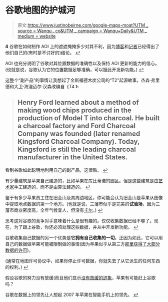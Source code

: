 # 谷歌地图的护城河

> 原文:[https://www.justinobeirne.com/google-maps-moat?UTM _ source = Wanqu . co&UTM _ campaign = Wanqu+Daily&UTM _ medium = website](https://www.justinobeirne.com/google-maps-moat?utm_source=wanqu.co&utm_campaign=Wanqu+Daily&utm_medium=website)

**4** 谷歌在如何制作 AOI 上的遮遮掩掩多少对其不利，因为[博客](http://www.slate.com/blogs/future_tense/2016/07/27/google_maps_new_redesign_doesn_t_hide_its_biases.html)和[记者](https://www.citylab.com/design/2016/08/google-maps-areas-of-interest/493670/)已经得出了他们自己的(有时是不讨好的)结论。 [↩︎](#back-note4)

AOI 也充分说明了谷歌对其位置数据的准确性以及保持 AOI 更新的能力的信心。(也就是说，谷歌认为它的位置数据足够准确，可以据此开发新功能。) [↩︎](#back-note5)

这整个“副产品”的事情让我想起了金斯福德木炭公司的“T2”起源故事。杰森·弗里德和大卫·海涅迈尔·汉森改编自《T4 》:

> ## Henry Ford learned about a method of making wood chips produced in the production of Model T into charcoal. He built a charcoal factory and Ford Charcoal Company was founded (later renamed Kingsford Charcoal Company). Today, Kingsford is still the leading charcoal manufacturer in the United States.

看到谷歌如此聪明地利用自己的副产品，这很酷。 [↩︎](#back-note6)

有少量建筑是苹果自己建造的，比如苹果在库比蒂诺的园区。但是这些建筑是由[艺术家](http://ecady.com)手工建造的，而不是由算法建造的。 [↩︎](#back-note7)

鉴于有多少苹果员工住在旧金山及其周边地区，你可能会认为旧金山是苹果从图像中提取地点数据的第一个地方。(也就是说，三藩市似乎是完美的**试验场**，因为三藩市商业密度高，全年气候宜人，但没有[卡尔](https://twitter.com/KarlTheFog)。) [↩︎](#back-note8)

思考这对谷歌的竞争对手意味着什么是很有趣的。仅仅收集数据已经不够了。现在，为了跟上谷歌，你还必须处理这些数据，并从中开发新功能。 [↩︎](#back-note9-10-11)

谷歌收集自己数据的另一个优势是**它拥有自己收集的一切**。正因为如此，它可以用自己的数据做苹果可能被限制做的事情(因为苹果似乎从第三方[那里获得了大部分数据的许可](https://gspe21-ssl.ls.apple.com/html/attribution-94.html))。

(通常在地图许可协议中，如果你停止许可数据，你就失去了从它派生的任何东西的权利。) [↩︎](#back-note9-10-11)

假设谷歌的努力没有放缓(而且他们显示[没有放缓的迹象](https://twitter.com/viticci/status/930899943266639873)，苹果有可能赶上谷歌吗？

谷歌在数据上的领先让人想起 2007 年苹果在智能手机上的领先。 [↩︎](#back-note9-10-11)